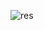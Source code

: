 ![res](https://user-images.githubusercontent.com/76427099/205447066-5afe1541-0fcd-4026-ae1c-4aaf5c3be152.png)
